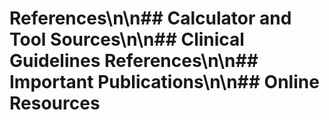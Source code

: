 # References\n\n## Calculator and Tool Sources\n\n## Clinical Guidelines References\n\n## Important Publications\n\n## Online Resources
